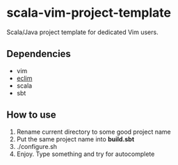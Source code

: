 scala-vim-project-template
======================

Scala/Java project template for dedicated Vim users.

Dependencies
------------
- vim
- [eclim](http://eclim.org/install.html)
- scala
- sbt

How to use
------------
1. Rename current directory to some good project name
1. Put the same project name into **build.sbt**
1. ./configure.sh
1. Enjoy. Type something and try <C-x><C-u> for autocomplete
